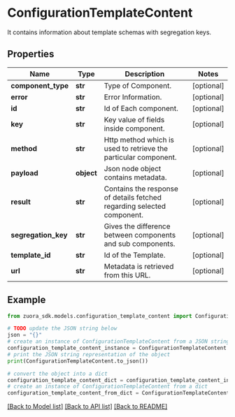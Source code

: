 # ConfigurationTemplateContent

It contains information about template schemas with segregation keys.

## Properties

Name | Type | Description | Notes
------------ | ------------- | ------------- | -------------
**component_type** | **str** | Type of Component. | [optional] 
**error** | **str** | Error Information. | [optional] 
**id** | **str** | Id of Each component. | [optional] 
**key** | **str** | Key value of fields inside component. | [optional] 
**method** | **str** | Http method which is used to retrieve the particular component. | [optional] 
**payload** | **object** | Json node object contains metadata. | [optional] 
**result** | **str** | Contains the response of details fetched regarding selected component. | [optional] 
**segregation_key** | **str** | Gives the difference between components and sub components. | [optional] 
**template_id** | **str** | Id of the Template. | [optional] 
**url** | **str** | Metadata is retrieved from this URL. | [optional] 

## Example

```python
from zuora_sdk.models.configuration_template_content import ConfigurationTemplateContent

# TODO update the JSON string below
json = "{}"
# create an instance of ConfigurationTemplateContent from a JSON string
configuration_template_content_instance = ConfigurationTemplateContent.from_json(json)
# print the JSON string representation of the object
print(ConfigurationTemplateContent.to_json())

# convert the object into a dict
configuration_template_content_dict = configuration_template_content_instance.to_dict()
# create an instance of ConfigurationTemplateContent from a dict
configuration_template_content_from_dict = ConfigurationTemplateContent.from_dict(configuration_template_content_dict)
```
[[Back to Model list]](../README.md#documentation-for-models) [[Back to API list]](../README.md#documentation-for-api-endpoints) [[Back to README]](../README.md)



